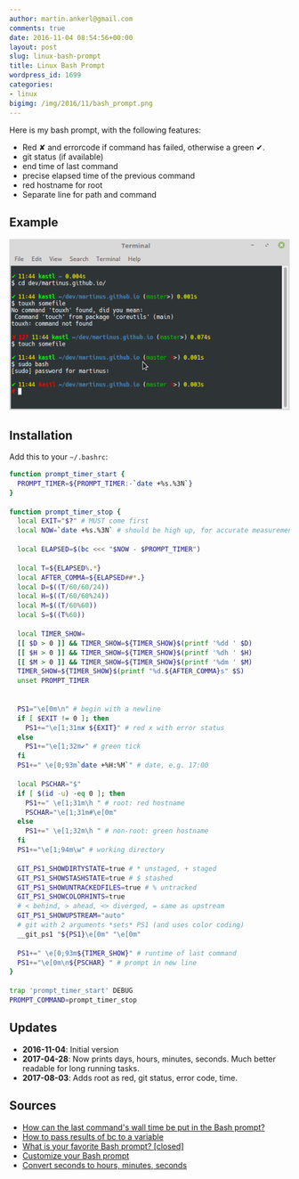 ```yaml
---
author: martin.ankerl@gmail.com
comments: true
date: 2016-11-04 08:54:56+00:00
layout: post
slug: linux-bash-prompt
title: Linux Bash Prompt
wordpress_id: 1699
categories:
- linux
bigimg: /img/2016/11/bash_prompt.png
---
```


Here is my bash prompt, with the following features:

 	
* Red ✘ and errorcode if command has failed, otherwise a green ✔.
* git status (if available)
* end time of last command
* precise elapsed time of the previous command
* red hostname for root
* Separate line for path and command

## Example

![Bash Prompt Example](/img/2016/11/bash_prompt.png)

## Installation

Add this to your `~/.bashrc`:
 
```bash   
function prompt_timer_start {
  PROMPT_TIMER=${PROMPT_TIMER:-`date +%s.%3N`}
}

function prompt_timer_stop {
  local EXIT="$?" # MUST come first
  local NOW=`date +%s.%3N` # should be high up, for accurate measurement
  
  local ELAPSED=$(bc <<< "$NOW - $PROMPT_TIMER")

  local T=${ELAPSED%.*} 
  local AFTER_COMMA=${ELAPSED##*.}
  local D=$((T/60/60/24))
  local H=$((T/60/60%24))
  local M=$((T/60%60))
  local S=$((T%60))

  local TIMER_SHOW=
  [[ $D > 0 ]] && TIMER_SHOW=${TIMER_SHOW}$(printf '%dd ' $D)
  [[ $H > 0 ]] && TIMER_SHOW=${TIMER_SHOW}$(printf '%dh ' $H)
  [[ $M > 0 ]] && TIMER_SHOW=${TIMER_SHOW}$(printf '%dm ' $M)
  TIMER_SHOW=${TIMER_SHOW}$(printf "%d.${AFTER_COMMA}s" $S)
  unset PROMPT_TIMER
  
  
  PS1="\e[0m\n" # begin with a newline
  if [ $EXIT != 0 ]; then
    PS1+="\e[1;31m✘ ${EXIT}" # red x with error status
  else
    PS1+="\e[1;32m✔" # green tick
  fi
  PS1+=" \e[0;93m`date +%H:%M`" # date, e.g. 17:00
  
  local PSCHAR="$"
  if [ $(id -u) -eq 0 ]; then
    PS1+=" \e[1;31m\h " # root: red hostname
    PSCHAR="\e[1;31m#\e[0m"
  else
    PS1+=" \e[1;32m\h " # non-root: green hostname
  fi
  PS1+="\e[1;94m\w" # working directory
  
  GIT_PS1_SHOWDIRTYSTATE=true # * unstaged, + staged
  GIT_PS1_SHOWSTASHSTATE=true # $ stashed
  GIT_PS1_SHOWUNTRACKEDFILES=true # % untracked
  GIT_PS1_SHOWCOLORHINTS=true
  # < behind, > ahead, <> diverged, = same as upstream
  GIT_PS1_SHOWUPSTREAM="auto" 
  # git with 2 arguments *sets* PS1 (and uses color coding)
  __git_ps1 "${PS1}\e[0m" "\e[0m"
  
  PS1+=" \e[0;93m${TIMER_SHOW}" # runtime of last command
  PS1+="\e[0m\n${PSCHAR} " # prompt in new line
}
 
trap 'prompt_timer_start' DEBUG
PROMPT_COMMAND=prompt_timer_stop
```

## Updates

* **2016-11-04**: Initial version
* **2017-04-28**: Now prints days, hours, minutes, seconds. Much better readable for long running tasks.
* **2017-08-03**: Adds root as red, git status, error code, time.

## Sources

  * [How can the last command's wall time be put in the Bash prompt?](http://stackoverflow.com/a/1862762/48181)
  * [How to pass results of bc to a variable](http://askubuntu.com/a/229451/14585)
  * [What is your favorite Bash prompt? [closed]](http://stackoverflow.com/a/103874/48181)
  * [Customize your Bash prompt](https://makandracards.com/makandra/1090-customize-your-bash-prompt)
  * [Convert seconds to hours, minutes, seconds](http://stackoverflow.com/a/32164707/48181)